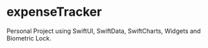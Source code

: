 # expenseTracker
Personal Project using SwiftUI, SwiftData, SwiftCharts, Widgets and Biometric Lock.
